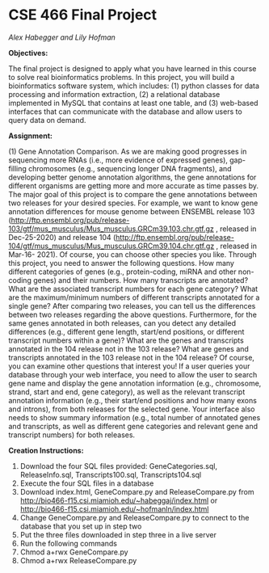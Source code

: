 # CSE 466 Final Project

_Alex Habegger and Lily Hofman_

**Objectives:**

The final project is designed to apply what you have learned in this course to solve real bioinformatics problems. In this
project, you will build a bioinformatics software system, which includes:
(1) python classes for data processing and information extraction, 
(2) a relational database implemented in MySQL that contains at least one table, and 
(3) web-based interfaces that can communicate with the database and allow users to query data on demand.

**Assignment:**

(1) Gene Annotation Comparison.
As we are making good progresses in sequencing more RNAs (i.e., more evidence of expressed genes), gap-filling
chromosomes (e.g., sequencing longer DNA fragments), and developing better genome annotation algorithms, the gene
annotations for different organisms are getting more and more accurate as time passes by. The major goal of this project
is to compare the gene annotations between two releases for your desired species. For example, we want to know gene
annotation differences for mouse genome between ENSEMBL release 103 (http://ftp.ensembl.org/pub/release-103/gtf/mus_musculus/Mus_musculus.GRCm39.103.chr.gtf.gz , released in Dec-25-2020) and release 104
(http://ftp.ensembl.org/pub/release-104/gtf/mus_musculus/Mus_musculus.GRCm39.104.chr.gtf.gz , released in Mar-16-
2021). Of course, you can choose other species you like. Through this project, you need to answer the following
questions. How many different categories of genes (e.g., protein-coding, miRNA and other non-coding genes) and their
numbers. How many transcripts are annotated? What are the associated transcript numbers for each gene category?
What are the maximum/minimum numbers of different transcripts annotated for a single gene? After comparing two
releases, you can tell us the differences between two releases regarding the above questions. Furthermore, for the same 
genes annotated in both releases, can you detect any detailed differences (e.g., different gene length, start/end positions,
or different transcript numbers within a gene)? What are the genes and transcripts annotated in the 104 release not in
the 103 release? What are genes and transcripts annotated in the 103 release not in the 104 release? Of course, you can
examine other questions that interest you! If a user queries your database through your web interface, you need to
allow the user to search gene name and display the gene annotation information (e.g., chromosome, strand, start and
end, gene category), as well as the relevant transcript annotation information (e.g., their start/end positions and how
many exons and introns), from both releases for the selected gene. Your interface also needs to show summary
information (e.g., total number of annotated genes and transcripts, as well as different gene categories and relevant gene
and transcript numbers) for both releases.

**Creation Instructions:**

1. Download the four SQL files provided: GeneCategories.sql,  ReleaseInfo.sql, Transcripts100.sql, Transcripts104.sql   
2. Execute the four SQL files in a database 
3. Download index.html, GeneCompare.py and ReleaseCompare.py from http://bio466-f15.csi.miamioh.edu/~habeggaj/index.html or http://bio466-f15.csi.miamioh.edu/~hofmanln/index.html 
4. Change GeneCompare.py and ReleaseCompare.py to connect to the database that you set up in step two
5. Put the three files downloaded in step three in a live server
6. Run the following commands
7. Chmod a+rwx GeneCompare.py
8. Chmod a+rwx ReleaseCompare.py
